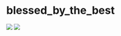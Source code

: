 # blessed_by_the_best
<img src="https://cloudfront-us-east-1.images.arcpublishing.com/metroworldnews/YZFMGQBMD5AELDW2WSUMEB4UIQ.jpeg">


<img src="https://encrypted-tbn0.gstatic.com/images?q=tbn:ANd9GcQ4zqlKWbToMxUsbPJDrh2AvGouZgURF2UCZg&usqp=CAU">